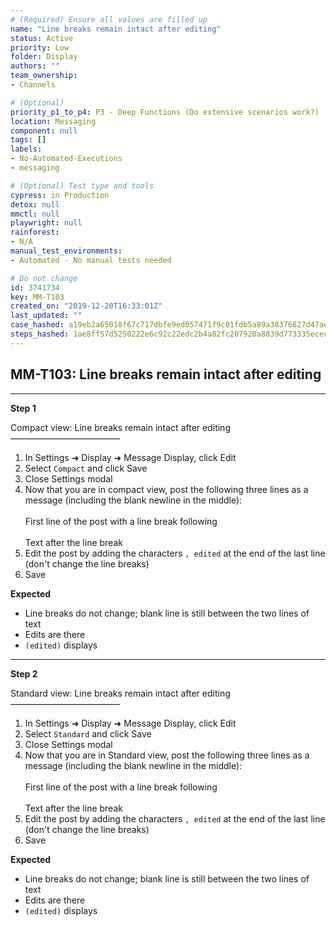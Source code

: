 ```yaml
---
# (Required) Ensure all values are filled up
name: "Line breaks remain intact after editing"
status: Active
priority: Low
folder: Display
authors: ""
team_ownership: 
- Channels

# (Optional)
priority_p1_to_p4: P3 - Deep Functions (Do extensive scenarios work?)
location: Messaging
component: null
tags: []
labels: 
- No-Automated-Executions
- messaging

# (Optional) Test type and tools
cypress: in Production
detox: null
mmctl: null
playwright: null
rainforest: 
- N/A
manual_test_environments: 
- Automated - No manual tests needed

# Do not change
id: 3741734
key: MM-T103
created_on: "2019-12-20T16:33:01Z"
last_updated: ""
case_hashed: a19eb2a65018f67c717dbfe9ed057471f9c01fdb5a89a38376827d47aedcaff100c77277a78f2893bfac5b1702b5e97b
steps_hashed: 1ae8ff57d5250222e6c92c22edc2b4a82fc207920a8839d773335ecec4a39cf2f2f449ddd32763290e2d50c7e671168f
---
```


<!-- (Auto-generated) Based on frontmatter's "key" and "name" -->

## MM-T103: Line breaks remain intact after editing

---

**Step 1**

Compact view: Line breaks remain intact after editing\
–––––––––––––––––––––––––

1. In Settings ➜ Display ➜ Message Display, click Edit
2. Select `Compact` and click Save
3. Close Settings modal
4. Now that you are in compact view, post the following three lines as a message (including the blank newline in the middle):\
   \
   First line of the post with a line break following\
   \
   Text after the line break
5. Edit the post by adding the characters `, edited` at the end of the last line (don't change the line breaks)
6. Save

**Expected**

- Line breaks do not change; blank line is still between the two lines of text
- Edits are there
- `(edited)` displays

---

**Step 2**

Standard view: Line breaks remain intact after editing\
–––––––––––––––––––––––––

1. In Settings ➜ Display ➜ Message Display, click Edit
2. Select `Standard` and click Save
3. Close Settings modal
4. Now that you are in Standard view, post the following three lines as a message (including the blank newline in the middle):\
   \
   First line of the post with a line break following\
   \
   Text after the line break
5. Edit the post by adding the characters `, edited` at the end of the last line (don't change the line breaks)
6. Save

**Expected**

- Line breaks do not change; blank line is still between the two lines of text
- Edits are there
- `(edited)` displays
